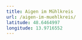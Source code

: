 ```yaml
---
title: Aigen im Mühlkreis
url: /aigen-im-muehlkreis/
latitude: 48.6464997
longitude: 13.9716552
---
```

